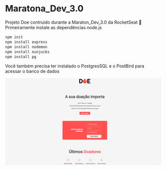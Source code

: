 # Maratona_Dev_3.0
Projeto Doe contruido durante a Maraton_Dev_3.0 da RocketSeat :rocket:
Primeiramente instale as dependências node.js
```
npm init
npm install express
npm install nodemon
npm install nunjucks
npm install pg
```
Você também precisa ter instalado o PostgresSQL e o PostBird para acessar o banco de dados

![dashboard](https://github.com/PedroPadilhaPortella/Maratona_Dev_3.0/blob/master/dashboard.PNG)

